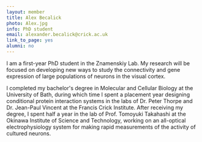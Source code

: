 ```yaml
---
layout: member
title: Alex Becalick
photo: Alex.jpg
info: PhD student
email: alexander.becalick@crick.ac.uk
link_to_page: yes
alumni: no
---
```


I am a first-year PhD student in the Znamenskiy Lab. My research will be focused on
developing new ways to study the connectivity and gene expression of large populations
of neurons in the visual cortex.

I completed my bachelor's degree in Molecular and Cellular Biology at the University
of Bath, during which time I spent a placement year designing conditional protein interaction systems
in the labs of Dr. Peter Thorpe and Dr. Jean-Paul Vincent at the Francis Crick Institute.
After receiving my degree, I spent half a year in the lab of Prof. Tomoyuki Takahashi
at the Okinawa Institute of Science and Technology, working on an all-optical electrophysiology
system for making rapid measurements of the activity of cultured neurons.
